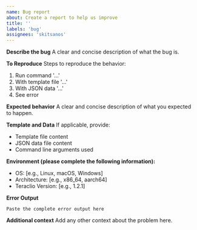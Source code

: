 ```yaml
---
name: Bug report
about: Create a report to help us improve
title: ''
labels: 'bug'
assignees: 'skitsanos'
---
```


**Describe the bug**
A clear and concise description of what the bug is.

**To Reproduce**
Steps to reproduce the behavior:
1. Run command '...'
2. With template file '...'
3. With JSON data '...'
4. See error

**Expected behavior**
A clear and concise description of what you expected to happen.

**Template and Data**
If applicable, provide:
- Template file content
- JSON data file content
- Command line arguments used

**Environment (please complete the following information):**
- OS: [e.g., Linux, macOS, Windows]
- Architecture: [e.g., x86_64, aarch64]
- Teraclio Version: [e.g., 1.2.1]

**Error Output**
```
Paste the complete error output here
```

**Additional context**
Add any other context about the problem here.